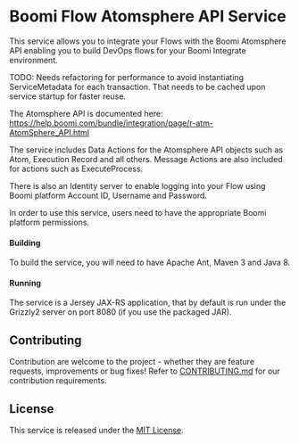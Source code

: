 Boomi Flow Atomsphere API Service
=====================

This service allows you to integrate your Flows with the Boomi Atomsphere API enabling you to build DevOps flows for your Boomi Integrate environment.

TODO: Needs refactoring for performance to avoid instantiating ServiceMetadata for each transaction. That needs to be cached upon service startup for faster reuse.

The Atomsphere API is documented here: https://help.boomi.com/bundle/integration/page/r-atm-AtomSphere_API.html

The service includes Data Actions for the Atomsphere API objects such as Atom, Execution Record and all others. Message Actions are also included for actions such as ExecuteProcess.

There is also an Identity server to enable logging into your Flow using Boomi platform Account ID, Username and Password.

In order to use this service, users need to have the appropriate Boomi platform permissions.

#### Building 

To build the service, you will need to have Apache Ant, Maven 3 and Java 8.

#### Running

The service is a Jersey JAX-RS application, that by default is run under the Grizzly2 server on port 8080 (if you use 
the packaged JAR).


## Contributing

Contribution are welcome to the project - whether they are feature requests, improvements or bug fixes! Refer to 
[CONTRIBUTING.md](CONTRIBUTING.md) for our contribution requirements.

## License

This service is released under the [MIT License](http://opensource.org/licenses/mit-license.php).
